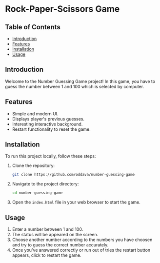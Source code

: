 # Rock-Paper-Scissors Game

## Table of Contents
- [Introduction](#introduction)
- [Features](#features)
- [Installation](#installation)
- [Usage](#usage)

## Introduction
Welcome to the Number Guessing Game project! In this game, you have to guess the number between 1 and 100 which is selected by computer.

## Features
- Simple and modern UI.
- Displays player's previous guesses.
- Interesting interactive background.
- Restart functionality to reset the game.

## Installation
To run this project locally, follow these steps:

1. Clone the repository:
    ```sh
    git clone https://github.com/oddava/number-guessing-game
    ```
2. Navigate to the project directory:
    ```sh
    cd number-guessing-game
    ```
3. Open the `index.html` file in your web browser to start the game.

## Usage
1. Enter a number between 1 and 100.
3. The status will be appeared on the screen.
4. Choose another number according to the numbers you have choosen and try to guess the correct number accurately.
5. Once you've answered correctly or run out of tries the restart button appears, click to restart the game.